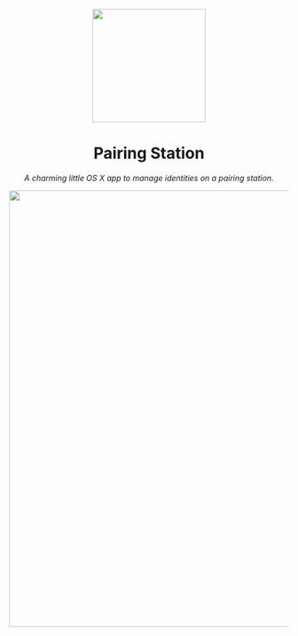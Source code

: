 <p align="center"><img src="https://s3.amazonaws.com/f.cl.ly/items/1G1o292l2r3D0F263Q1A/pairing_station.png" width="204"/>

</p>
<h1 align="center">Pairing Station</h1>
<em><p align="center">A charming little OS X app to manage identities on a pairing station.</p></em>

<p align="center"><img src="https://s3.amazonaws.com/f.cl.ly/items/0A1h0Z21021W1q1K1t0F/pairing-people.png" width="786" /></p>
